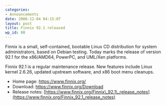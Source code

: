 ```yaml
---
categories:
- Announcements
date: 2008-12-04 04:15:07
layout: post
title: Finnix 92.1 released
wp_id: 80
---
```

Finnix is a small, self-contained, bootable Linux CD distribution for system administrators, based on Debian testing. Today marks the release of version 92.1 for the x86/AMD64, PowerPC, and UML/Xen platforms.

Finnix 92.1 is a regular maintenance release. New features include Linux kernel 2.6.26, updated upstream software, and x86 boot menu cleanups.

  * Home page: <https://www.finnix.org/>
  * Download: <https://www.finnix.org/Download>
  * Release notes: [https://www.finnix.org/Finnix\_92.1\_release_notes](https://www.finnix.org/Finnix_92.1_release_notes)
